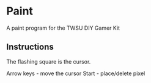 # Paint

A paint program for the TWSU DIY Gamer Kit

## Instructions

The flashing square is the cursor.

Arrow keys - move the cursor
Start - place/delete pixel